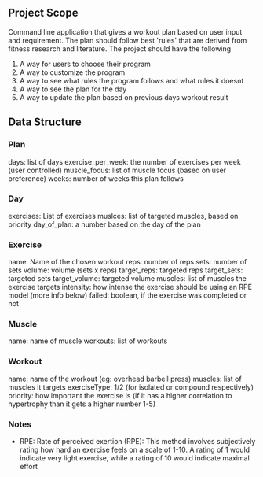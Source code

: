 ## Project Scope
Command line application that gives a workout plan based on user input and requirement. The plan should follow best 'rules' that are derived from fitness research and literature. The project should have the following

1. A way for users to choose their program
2. A way to customize the program
3. A way to see what rules the program follows and what rules it doesnt
4. A way to see the plan for the day 
5. A way to update the plan based on previous days workout result

## Data Structure
### Plan
days: list of days
exercise_per_week: the number of exercises per week (user controlled)
muscle_focus: list of muscle focus (based on user preference)
weeks: number of weeks this plan follows

### Day
exercises: List of exercises
muslces: list of targeted muscles, based on priority
day_of_plan: a number based on the day of the plan

### Exercise
name: Name of the chosen workout
reps: number of reps
sets: number of sets
volume: volume (sets x reps)
target_reps: targeted reps
target_sets: targeted sets
target_volume: targeted volume
muscles: list of muscles the exercise targets
intensity: how intense the exercise should be using an RPE model (more info below)
failed: boolean, if the exercise was completed or not

### Muscle
name: name of muscle
workouts: list of workouts

### Workout
name: name of the workout (eg: overhead barbell press)
muscles: list of muscles it targets
exerciseType: 1/2 (for isolated or compound respectively)
priority: how important the exercise is (if it has a higher correlation to hypertrophy than it gets a higher number 1-5)


### Notes
- RPE: Rate of perceived exertion (RPE): This method involves subjectively rating how hard an exercise feels on a scale of 1-10. A rating of 1 would indicate very light exercise, while a rating of 10 would indicate maximal effort